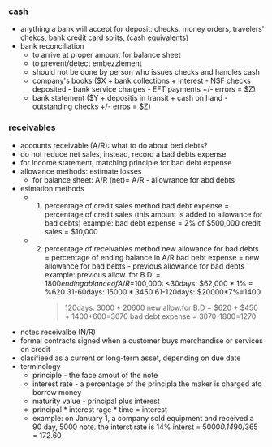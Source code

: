 ### cash
* anything a bank will accept for deposit: checks, money orders, travelers' chekcs, bank credit card splits, (cash equivalents)
* bank reconciliation
  * to arrive at proper amount for balance sheet
  * to prevent/detect embezzlement
  * should not be done by person who issues checks and handles cash
  * company's books ($X + bank collections + interest - NSF checks deposited - bank service charges - EFT payments +/- errors = $Z)
  * bank statement ($Y + depositis in transit + cash on hand - outstanding checks +/- erros = $Z)
### receivables
* accounts receivable (A/R): what to do about bed debts?
* do not reduce net sales, instead, record a bad debts expense
* for income statement, matching principle for bad debt expense
* allowance methods: estimate losses
  * for balance sheet: A/R (net)= A/R - allowrance for abd debts
* esimation methods
  * 1. percentage of credit sales method
    bad debt expense = percentage of credit sales (this amount is added to allowance for bad debts)
    example: bad debt expense = 2% of $500,000 credit sales = $10,000
  * 2. percentage of receivables method
    new allowance for bad debts = percentage of ending balance in A/R
    bad bebt expense = new allowance for bad bebts - previous allowance for bad debts
    example: previous allow. for B.D. = $1800
    ending ablance of A/R=$100,000:
        <30days: $62,000 * 1% = %620
        31-60days: $15000*3%=$450
        61-120days: $20000*7%=1400
        >120days: $3000*20%=$600
     new allow.for B.D = $620 + $450 + 1400+600=3070
     bad debt expense = 3070-1800=1270
 * notes receivalbe (N/R)
  * formal contracts signed when a customer buys merchandise or services on credit
  * clasifieed as a current or long-term asset, depending on due date
* terminology
  * principle - the face amout of the note
  * interest rate - a percentage of the principla the maker is charged ato borrow money
  * maturity value - principal plus interest
  * principal * interest rage * time = interest 
  * example: on January 1, a company sold equipment and received a 90 day, 5000 note. the interst rate is 14%
    interst = 5000*0.14*90/365 = 172.60
   
